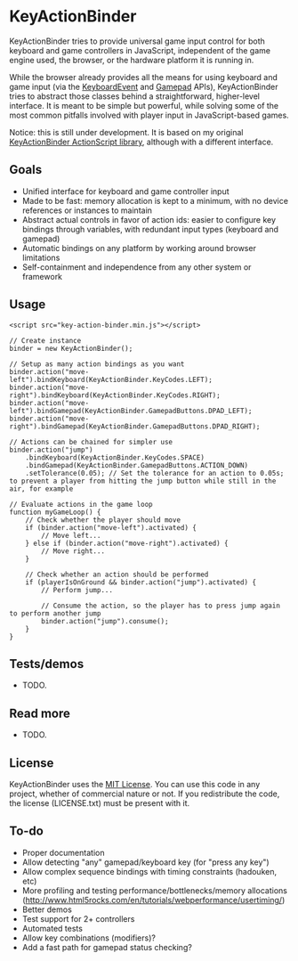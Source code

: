 # KeyActionBinder

KeyActionBinder tries to provide universal game input control for both keyboard and game controllers in JavaScript, independent of the game engine used, the browser, or the hardware platform it is running in.

While the browser already provides all the means for using keyboard and game input (via the [KeyboardEvent](https://developer.mozilla.org/en-US/docs/Web/API/KeyboardEvent/KeyboardEvent) and [Gamepad](https://developer.mozilla.org/en-US/docs/Web/Guide/API/Gamepad) APIs), KeyActionBinder tries to abstract those classes behind a straightforward, higher-level interface. It is meant to be simple but powerful, while solving some of the most common pitfalls involved with player input in JavaScript-based games.

Notice: this is still under development. It is based on my original [KeyActionBinder ActionScript library](https://github.com/zeh/key-action-binder), although with a different interface.


## Goals

 * Unified interface for keyboard and game controller input
 * Made to be fast: memory allocation is kept to a minimum, with no device references or instances to maintain
 * Abstract actual controls in favor of action ids: easier to configure key bindings through variables, with redundant input types (keyboard and gamepad)
 * Automatic bindings on any platform by working around browser limitations
 * Self-containment and independence from any other system or framework

## Usage

	<script src="key-action-binder.min.js"></script>

	// Create instance
	binder = new KeyActionBinder();
	
	// Setup as many action bindings as you want
	binder.action("move-left").bindKeyboard(KeyActionBinder.KeyCodes.LEFT);
	binder.action("move-right").bindKeyboard(KeyActionBinder.KeyCodes.RIGHT);
	binder.action("move-left").bindGamepad(KeyActionBinder.GamepadButtons.DPAD_LEFT);
	binder.action("move-right").bindGamepad(KeyActionBinder.GamepadButtons.DPAD_RIGHT);

	// Actions can be chained for simpler use
	binder.action("jump")
		.bindKeyboard(KeyActionBinder.KeyCodes.SPACE)
		.bindGamepad(KeyActionBinder.GamepadButtons.ACTION_DOWN)
		.setTolerance(0.05); // Set the tolerance for an action to 0.05s; to prevent a player from hitting the jump button while still in the air, for example

	// Evaluate actions in the game loop
	function myGameLoop() {
		// Check whether the player should move
		if (binder.action("move-left").activated) {
			// Move left...
		} else if (binder.action("move-right").activated) {
			// Move right...
		}
		
		// Check whether an action should be performed
		if (playerIsOnGround && binder.action("jump").activated) {
			// Perform jump...

			// Consume the action, so the player has to press jump again to perform another jump
			binder.action("jump").consume();
		}
	}

## Tests/demos

 * TODO.


## Read more

 * TODO.


## License

KeyActionBinder uses the [MIT License](http://choosealicense.com/licenses/mit/). You can use this code in any project, whether of commercial nature or not. If you redistribute the code, the license (LICENSE.txt) must be present with it.


## To-do

 * Proper documentation
 * Allow detecting "any" gamepad/keyboard key (for "press any key")
 * Allow complex sequence bindings with timing constraints (hadouken, etc)
 * More profiling and testing performance/bottlenecks/memory allocations (http://www.html5rocks.com/en/tutorials/webperformance/usertiming/)
 * Better demos
 * Test support for 2+ controllers
 * Automated tests
 * Allow key combinations (modifiers)?
 * Add a fast path for gamepad status checking?